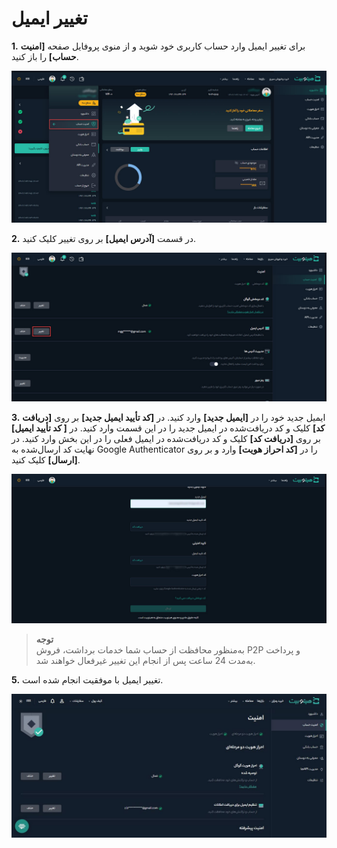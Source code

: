 # تغییر ایمیل
**1.**   برای تغییر ایمیل وارد حساب کاربری خود شوید و از منوی پروفایل صفحه **[امنیت حساب]** را باز کنید.

![امنیت حساب](./Images/account-security.jpg)

**2.** در قسمت **[آدرس ایمیل]** بر روی تغییر کلیک کنید.

![تغییر ایمیل](./Images/change-email.jpg)

**3.**  ایمیل جدید خود را در **[ایمیل جدید]**  وارد کنید. در **[کد تأیید ایمیل جدید]**   بر روی **[دریافت کد]** کلیک  و کد دریافت‌شده در ایمیل جدید را در این قسمت وارد کنید. در **[ کد تأیید ایمیل]**   بر روی **[دریافت کد]** کلیک  و کد دریافت‌شده در ایمیل فعلی را در این بخش وارد کنید. در نهایت کد ارسال‌شده به Google Authenticator را در **[کد احراز هویت]** وارد و بر روی **[ارسال]** کلیک کنید.

![تأیید تغییر ایمیل](./Images/verify-new-email.jpg)

> **توجه**<br>
به‌منظور محافظت از حساب شما خدمات برداشت، فروش P2P و پرداخت به‌مدت 24 ساعت پس از انجام این تغییر  غیرفعال خواهند شد.


**5.** تغییر ایمیل با موفقیت انجام شده است.

![ایمیل جدید](./Images/new-email-set.jpg)
